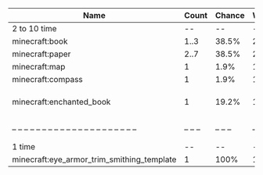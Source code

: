 | Name                                       | Count | Chance | Weight | Comment                                    |
| ------------------------------------------ | ----- | ------ | ------ | ------------------------------------------ |
| 2 to 10 time                               |    -- |     -- |     -- |                                            |
| minecraft:book                             |  1..3 |  38.5% |  20/52 |                                            |
| minecraft:paper                            |  2..7 |  38.5% |  20/52 |                                            |
| minecraft:map                              |     1 |   1.9% |   1/52 |                                            |
| minecraft:compass                          |     1 |   1.9% |   1/52 |                                            |
| minecraft:enchanted_book                   |     1 |  19.2% |  10/52 | enchantments: {level: 30, #on_random_loot} |
| – – – – – – – – – – – – – – – – – – – – –  | – – – | – – –  | – – –  | – – – – – – – – – – – – – – – – – – – – –  |
| 1 time                                     |    -- |     -- |     -- |                                            |
| minecraft:eye_armor_trim_smithing_template |     1 |   100% |      1 |                                            |
